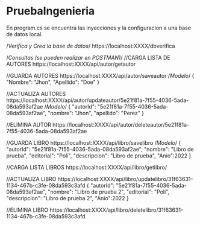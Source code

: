# PruebaIngenieria

En program.cs se encuentra las inyecciones y la configuracion a una base de datos local.

/*Verifica y Crea la base de datos*/
https://localhost:XXXX/dbverifica

/*Consultas (se pueden realizar en POSTMAN)*/
//CARGA LISTA DE AUTORES
https://localhost:XXXX/api/autor/getautor

//GUARDA AUTORES
https://localhost:XXXX/api/autor/saveautor
/*Modelo*/
{
    "Nombre": "Jhon",
    "Apellido": "Doe"
}

//ACTUALIZA AUTORES
https://localhost:XXXX/api/autor/updateautor/5e21f81a-7f55-4036-5ada-08da593af2ae
/*Modelo*/
{
        "autorId": "5e21f81a-7f55-4036-5ada-08da593af2ae",
        "nombre": "Jhon",
        "apellido": "Perez"
}

//ELIMINA AUTOR
https://localhost:XXXX/api/autor/deleteautor/5e21f81a-7f55-4036-5ada-08da593af2ae


//GUARDA LIBRO
https://localhost:XXXX/api/libro/savelibro
/*Modelo*/
{
        "autorId": "5e21f81a-7f55-4036-5ada-08da593af2ae",
        "nombre": "Libro de prueba",
        "editorial": "Poli",
        "descripcion": "Libro de prueba",
        "Anio":2022
}


//CARGA LISTA LIBROS
https://localhost:XXXX/api/libro/getlibro/

//ACTUALIZA LIBRO
https://localhost:XXXX/api/libro/updatelibro/31f63631-1134-467b-c3fe-08da593c3afd
{
        "autorId": "5e21f81a-7f55-4036-5ada-08da593af2ae",
        "nombre": "Libro de prueba 2",
        "editorial": "Poli",
        "descripcion": "Libro de prueba 2",
        "Anio":2022
}

//ELIMINA LIBRO
https://localhost:XXXX/api/libro/deletelibro/31f63631-1134-467b-c3fe-08da593c3afd

